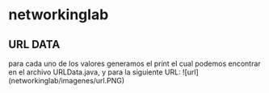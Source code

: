 # networkinglab
## URL DATA
para cada uno de los valores generamos el print el cual podemos encontrar en el archivo URLData.java, y para la siguiente URL:
![url] (networkinglab/imagenes/url.PNG)
